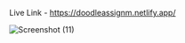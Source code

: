 Live Link - https://doodleassignm.netlify.app/

![Screenshot (11)](https://user-images.githubusercontent.com/84989130/223826699-7bbbe944-6941-4de7-b58c-2518495aed53.png)
